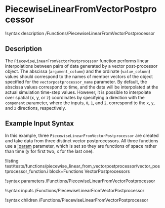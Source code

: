 # PiecewiseLinearFromVectorPostprocessor

!syntax description /Functions/PiecewiseLinearFromVectorPostprocessor

## Description

The `PiecewiseLinearFromVectorPostprocessor` function performs linear interpolations between pairs of data generated by a vector post-processor object. The abscissa (`argument_column`) and the ordinate (`value_column`) values should correspond to the names of member vectors of the object specified for the `vectorpostprocessor_name` parameter. By default, the abscissa values correspond to time, and the data will be interpolated at the actual simulation time-step values. However, it is possible to interpolate over spatial (x, y, or z) coordinates by specifying a direction with the `component` parameter, where the inputs, `0`, `1`, and `2`, correspond to the `x`, `y`, and `z` directions, respectively.

## Example Input Syntax

In this example, three `PiecewiseLinearFromVectorPostprocessor` are created and take data from three distinct
vector postprocessors. All three functions use a [!param](/Functions/PiecewiseLinearFromVectorPostprocessor/component)
parameter, which is set so they are functions of space rather than time (y for first two, x for the last one).

!listing test/tests/functions/piecewise_linear_from_vectorpostprocessor/vector_postprocessor_function.i block=Functions VectorPostprocessors

!syntax parameters /Functions/PiecewiseLinearFromVectorPostprocessor

!syntax inputs /Functions/PiecewiseLinearFromVectorPostprocessor

!syntax children /Functions/PiecewiseLinearFromVectorPostprocessor
